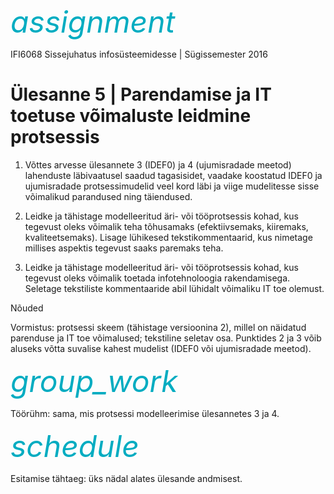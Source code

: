 <div style='display: inline-block;'><i class="material-icons ikoon" style='color: #00acc1; font-size: 48px;'>assignment</i></div>

IFI6068 Sissejuhatus infosüsteemidesse | Sügissemester 2016

# Ülesanne 5 | Parendamise ja IT toetuse võimaluste leidmine protsessis

1. Võttes arvesse ülesannete 3 (IDEF0) ja 4 (ujumisradade meetod) lahenduste läbivaatusel saadud tagasisidet, vaadake koostatud IDEF0 ja ujumisradade protsessimudelid veel kord läbi ja viige mudelitesse sisse võimalikud parandused ning täiendused. 

2. Leidke ja tähistage modelleeritud äri- või tööprotsessis kohad, kus tegevust oleks võimalik teha tõhusamaks (efektiivsemaks, kiiremaks, kvaliteetsemaks). Lisage lühikesed tekstikommentaarid, kus nimetage millises aspektis tegevust saaks paremaks teha.

3. Leidke ja tähistage modelleeritud äri- või tööprotsessis kohad, kus tegevust oleks võimalik toetada infotehnoloogia rakendamisega. Seletage tekstiliste kommentaaride abil lühidalt võimaliku IT toe olemust.

Nõuded

Vormistus: protsessi skeem (tähistage versioonina 2), millel on näidatud parenduse ja IT toe võimalused; tekstiline seletav osa. Punktides 2 ja 3 võib aluseks võtta suvalise kahest mudelist (IDEF0 või ujumisradade meetod).

<div style='display: inline-block;'><i class="material-icons ikoon" style='color: #00acc1; font-size: 48px;'>group_work</i></div>

Töörühm: sama, mis protsessi modelleerimise ülesannetes 3 ja 4.

<div style='display: inline-block;'><i class="material-icons ikoon" style='color: #00acc1; font-size: 48px;'>schedule</i></div>

Esitamise tähtaeg: üks nädal alates ülesande andmisest.